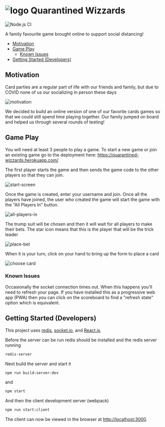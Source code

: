 # ![logo](public/favicon.ico) Quarantined Wizzards

![Node.js CI](https://github.com/creisle/quarantined_wizzards/workflows/Node.js%20CI/badge.svg)

A family favourite game brought online to support social distancing!

- [Motivation](#motivation)
- [Game Play](#game-play)
  - [Known Issues](#known-issues)
- [Getting Started (Developers)](#getting-started-developers)

## Motivation

Card parties are a regular part of life with our friends and family, but due to COVID none of us
our socializing in person these days

![motivation](docs/motivation.png)

We decided to build an online version of one of our favorite cards games so that we could still
spend time playing together. Our family jumped on board and helped us through several rounds of
testing!


## Game Play

You will need at least 3 people to play a game. To start a new game or join an existing game go to the deployment here: https://quarantined-wizzards.herokuapp.com/

The first player starts the game and then sends the game code to the other players so that they can
join.

![start-screen](docs/start-screen.png)

Once the game is created, enter your username and join. Once all the players have joined, the user
who created the game will start the game with the "All Players In" button.

![all-players-in](docs/all-players-in.png)

The trump suit will be chosen and then it will wait for all players to make their bets. The
star icon means that this is the player that will be the trick leader

![place-bet](docs/place-bet.png)

When it is your turn, click on your hand to bring up the form to place a card

![choose card](docs/choose-card.png)


### Known Issues

Occasionally the socket connection times out. When this happens you'll need to refresh your page.
If you have installed this as a progressive web app (PWA) then you can click on the scoreboard to
find a "refresh state" option which is equivalent.

## Getting Started (Developers)

This project uses [redis](https://redis.io/), [socket.io](https://socket.io/), and [React.js](https://reactjs.org/).

Before the server can be run redis should be installed and the redis server running

```bash
redis-server
```

Next build the server and start it

```bash
npm run build:server:dev
```

and

```bash
npm start
```

And then the client development server (webpack)

```bash
npm run start:client
```

The client can now be viewed in the browser at [http://localhost:3000](http://localhost:3000).
